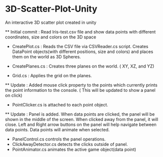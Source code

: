 # 3D-Scatter-Plot-Unity
An interactive 3D scatter plot created in unity

** Initial commit : Read Iris-test.csv file and show data points with different coordinates, size and colors on the 3D space

- CreatePlot.cs : Reads the CSV file via CSVReader.cs script. Creates DataPoint objects(with different positions, size and colors) and places them on the world as 3D Spheres.

- CreatePlanes.cs : Creates three planes on the world. ( XY, XZ, and YZ)

- Grid.cs : Applies the grid on the planes.


** Update : Added mouse click property to the points which currently prints the point information to the console. ( This will be updated to show a panel on click)
- PointClicker.cs is attached to each point object. 


** Update : Panel is added. When data points are clicked, the panel will be shown in the middle of the screen. When clicked away from the panel, it will close. Left and Right arrow buttons on the panel will help navigate between data points.
Data points will animate when selected.
- PanelControl.cs controls the panel operations.
- ClickAwayDetector.cs detects the clicks outside of panel.
- PointAnimator.cs animates the active game object(data point)

